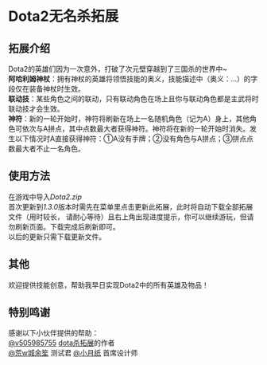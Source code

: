# Dota2无名杀拓展

## 拓展介绍

Dota2的英雄们因为一次意外，打破了次元壁穿越到了三国杀的世界中~  
**阿哈利姆神杖**：拥有神杖的英雄将领悟技能的奥义，技能描述中（奥义：...）的字段仅在装备神杖时生效。  
**联动技**：某些角色之间的联动，只有联动角色在场上且你与联动角色都是主武将时联动技才会生效。  
**神符**：新的一轮开始时，神符将刷新在场上一名随机角色（记为A）身上，其他角色可依次与A拼点，其中点数最大者获得神符。神符将在新的一轮开始时消失。发生以下情况时A直接获得神符：①A没有手牌；②没有角色与A拼点；③拼点点数最大者不止一名角色。

## 使用方法

在游戏中导入*Dota2.zip*  
首次更新到*1.3.0*版本时需先在菜单里点击更新此拓展，此时将自动下载全部拓展文件（用时较长， 请耐心等待）且右上角出现进度提示，你可以继续游玩，但请勿刷新页面。下载完成后刷新即可。  
以后的更新只需下载更新文件。

## 其他

欢迎提供技能创意，帮助我早日实现Dota2中的所有英雄及物品！

## 特别鸣谢

感谢以下小伙伴提供的帮助：  
[@v505985755](http://tieba.baidu.com/home/main?un=v505985755&ie=utf-8&fr=pb&red_tag=i1380362953) [dota杀拓展](https://tieba.baidu.com/p/5438971304)的作者  
[@荒w城余笙](http://tieba.baidu.com/home/main?un=%E8%8D%92w%E5%9F%8E%E4%BD%99%E7%AC%99&ie=utf-8&fr=pb&red_tag=m1741443292) 测试君
[@小月纸](http://tieba.baidu.com/home/main?un=%E8%A5%BF%E8%BE%9E%E9%9B%A8%E5%AE%89&ie=utf-8&fr=pb&red_tag=s1116808254) 首席设计师